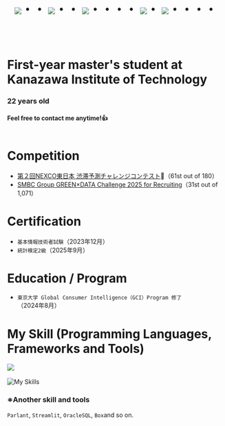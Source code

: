 <div align="center">
    <h1>
        <img src="https://user-images.githubusercontent.com/44926913/175852850-3fb6c715-1856-41ff-8c1f-94ce3b03b458.gif">・・
        <img src="https://user-images.githubusercontent.com/44926913/175853109-f8850656-6704-4a8a-bee6-9aca154d929b.gif">・・
        <img src="https://user-images.githubusercontent.com/44926913/175853154-5449d974-975e-44a6-ab84-a86031265e40.gif">・・・・
        <img src="https://user-images.githubusercontent.com/44926913/175853109-f8850656-6704-4a8a-bee6-9aca154d929b.gif">・
        <img src="https://user-images.githubusercontent.com/44926913/175853154-5449d974-975e-44a6-ab84-a86031265e40.gif">・・・・
    </h1>
  </div>
<br><br>

# First-year master's student at Kanazawa Institute of Technology
### 22 years old
#### Feel free to contact me anytime!👍<br /><br />

# Competition
- [第２回NEXCO東日本 渋滞予測チャレンジコンテスト](https://signate.jp/competitions/1299/leaderboard)🥉（61st out of 180）
- [SMBC Group GREEN×DATA Challenge 2025 for Recruiting](https://signate.jp/competitions/1634/leaderboard)（31st out of 1,071）

# Certification
- `基本情報技術者試験`（2023年12月）
- `統計検定2級`（2025年9月）

# Education / Program
- `東京大学 Global Consumer Intelligence（GCI）Program 修了`（2024年8月）

# My Skill (Programming Languages, Frameworks and Tools)
<img src="https://skillicons.dev/icons?i=python,sklearn,pytorch,vscode,docker,ubuntu,bash,powershell,git,github,apple,windows,notion,discord,gmail" /> <br /><br />
![My Skills](https://go-skill-icons.vercel.app/api/icons?i=numpy,pandas,matplotlib,streamlit,ollama,oracle,jupyter,elasticsearch,chatgpt,gemini,slack,yew&titles=true)
### ※Another skill and tools
`Parlant`, `Streamlit`, `OracleSQL`, `Box`and so on.

<!-- --------------------------------- :) ---------------------------------- -->


